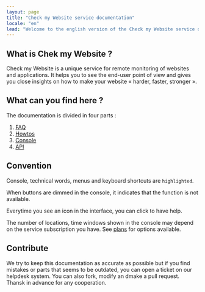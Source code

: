 ```yaml
---
layout: page
title: "Check my Website service documentation"
locale: "en"
lead: "Welcome to the english version of the Check my Website service documentation."
---
```


## What is Chek my Website ?

Check my Website is a unique service for remote monitoring of websites and applications. It helps you to see the end-user point of view and gives you close insights on how to make your website « harder, faster, stronger ».

## What can you find here ?

The documentation is divided in four parts : 

1. [FAQ](/en/faq/)
2. [Howtos](/en/howtos)
3. [Console](/en/console)
4. [API](/en/api/)

## Convention

Console, technical words, menus and keyboard shortcuts are `highlighted`.

When buttons are dimmed in the console, it indicates that the function is not available.

Everytime you see an <i class="fa fa-question-circle"></i> icon in the interface, you can click to have help.

The number of locations, time windows shown in the console may depend on the service subscription you have. See [plans](http://www.checkmy.ws/pricing/) for options available.

## Contribute

We try to keep this documentation as accurate as possible but if you find mistakes or parts that seems to be outdated, you can open a ticket on our helpdesk system. You can also fork, modify an dmake a pull request. Thansk in advance for any cooperation.
